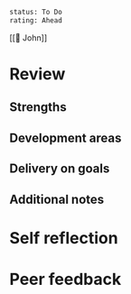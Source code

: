 ```meta
status: To Do
rating: Ahead
```

[[🧑 John]]

# Review

## Strengths

## Development areas

## Delivery on goals

## Additional notes

# Self reflection

# Peer feedback
